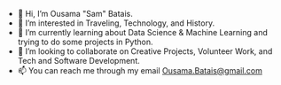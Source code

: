 - 👋 Hi, I’m Ousama "Sam" Batais.
- 👀 I’m interested in Traveling, Technology, and History.
- 🌱 I’m currently learning about Data Science & Machine Learning and trying to do some projects in Python.
- 💞️ I’m looking to collaborate on Creative Projects, Volunteer Work, and Tech and Software Development.
- 📫 You can reach me through my email Ousama.Batais@gmail.com
<!---
omsb8/omsb8 is a ✨ special ✨ repository because its `README.md` (this file) appears on your GitHub profile.
You can click the Preview link to take a look at your changes.
--->
